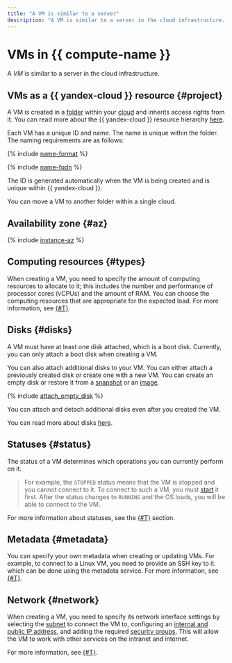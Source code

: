 ```yaml
---
title: "A VM is similar to a server"
description: "A VM is similar to a server in the cloud infrastructure. A VM is created in a folder and inherits access rights from it. When creating a VM, you can choose the availability zone where it will be located."
---
```


# VMs in {{ compute-name }}

A _VM_ is similar to a server in the cloud infrastructure.

## VMs as a {{ yandex-cloud }} resource {#project}

A VM is created in a [folder](../../resource-manager/concepts/resources-hierarchy.md#folder) within your [cloud](../../resource-manager/concepts/resources-hierarchy.md#cloud) and inherits access rights from it. You can read more about the {{ yandex-cloud }} resource hierarchy [here](../../resource-manager/concepts/resources-hierarchy.md).

Each VM has a unique ID and name. The name is unique within the folder. The naming requirements are as follows:

{% include [name-format](../../_includes/name-format.md) %}

{% include [name-fqdn](../../_includes/compute/name-fqdn.md) %}

The ID is generated automatically when the VM is being created and is unique within {{ yandex-cloud }}.

You can move a VM to another folder within a single cloud.

## Availability zone {#az}

{% include [instance-az](../_includes_service/instance-az.md) %}

## Computing resources {#types}

When creating a VM, you need to specify the amount of computing resources to allocate to it; this includes the number and performance of processor cores (vCPUs) and the amount of RAM. You can choose the computing resources that are appropriate for the expected load. For more information, see [{#T}](performance-levels.md).

## Disks {#disks}

A VM must have at least one disk attached, which is a boot disk. Currently, you can only attach a boot disk when creating a VM.

You can also attach additional disks to your VM. You can either attach a previously created disk or create one with a new VM. You can create an empty disk or restore it from a [snapshot](../concepts/snapshot.md) or an [image](../concepts/image.md).

{% include [attach_empty_disk](../_includes_service/attach-empty-disk.md) %}

You can attach and detach additional disks even after you created the VM.

You can read more about disks [here](disk.md).

## Statuses {#status}

The status of a VM determines which operations you can currently perform on it.

> For example, the `STOPPED` status means that the VM is stopped and you cannot connect to it. To connect to such a VM, you must [start](../operations/vm-control/vm-stop-and-start.md#start) it first. After the status changes to `RUNNING` and the OS loads, you will be able to connect to the VM.

For more information about statuses, see the [{#T}](vm-statuses.md) section.

## Metadata {#metadata}

You can specify your own metadata when creating or updating VMs. For example, to connect to a Linux VM, you need to provide an SSH key to it. which can be done using the metadata service. For more information, see [{#T}](vm-metadata.md).

## Network {#network}

When creating a VM, you need to specify its network interface settings by selecting the [subnet](../../vpc/concepts/network.md#subnet) to connect the VM to, configuring an [internal and public IP address](../../vpc/concepts/address.md), and adding the required [security groups](../../vpc/concepts/security-groups.md). This will allow the VM to work with other services on the intranet and internet.

For more information, see [{#T}](network.md).